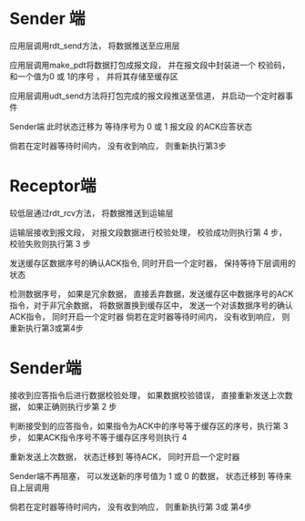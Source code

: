 # Sender 端

应用层调用rdt_send方法， 将数据推送至应用层

应用层调用make_pdt将数据打包成报文段， 并在报文段中封装进一个 校验码， 和一个值为0 或 1的序号 ， 并将其存储至缓存区

应用层调用udt_send方法将打包完成的报文段推送至信道， 并启动一个定时器事件

Sender端 此时状态迁移为 等待序号为 0 或 1 报文段 的ACK应答状态

倘若在定时器等待时间内， 没有收到响应， 则重新执行第3步
# Receptor端

较低层通过rdt_rcv方法， 将数据推送到运输层

运输层接收到报文段， 对报文段数据进行校验处理， 校验成功则执行第 4 步， 校验失败则执行第 3 步

发送缓存区数据序号的确认ACK指令, 同时开启一个定时器， 保持等待下层调用的状态

检测数据序号， 如果是冗余数据， 直接丢弃数据，发送缓存区中数据序号的ACK指令，对于非冗余数据， 将数据置换到缓存区中， 发送一个对该数据序号的确认ACK指令， 同时开启一个定时器
倘若在定时器等待时间内， 没有收到响应， 则重新执行第3或第4步

# Sender端

接收到应答指令后进行数据校验处理， 如果数据校验错误， 直接重新发送上次数据， 如果正确则执行步第 2 步

判断接受到的应答指令，如果指令为ACK中的序号等于缓存区的序号，执行第 3 步， 如果ACK指令序号不等于缓存区序号则执行 4

重新发送上次数据， 状态迁移到 等待ACK， 同时开启一个定时器

Sender端不再阻塞， 可以发送新的序号值为 1 或 0 的数据， 状态迁移到 等待来自上层调用

倘若在定时器等待时间内， 没有收到响应， 则重新执行第 3或 第4步
